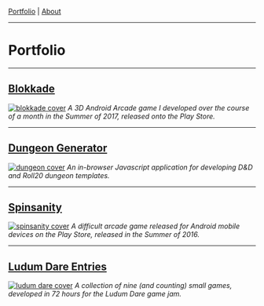 [Portfolio](index.md) | [About](about.md)

____

# Portfolio
____

## [Blokkade](blokkade.md)
[![blokkade cover](https://cdn.discordapp.com/attachments/385469825750663169/385469936203726849/blokkade.png)](blokkade.html)
*A 3D Android Arcade game I developed over the course of a month in the Summer of 2017, released onto the Play Store.*

____

## [Dungeon Generator](dungeon.md)
[![dungeon cover](https://media.discordapp.net/attachments/385469825750663169/385475330363621376/dungeon2.png?width=901&height=676)](dungeon.html)
*An in-browser Javascript application for developing D&D and Roll20 dungeon templates.*

____

## [Spinsanity](spinsanity.md)
[![spinsanity cover](https://cdn.discordapp.com/attachments/385469825750663169/385469952502792203/spinsanity.png)](spinsanity.html)
*A difficult arcade game released for Android mobile devices on the Play Store, released in the Summer of 2016.*

____

## [Ludum Dare Entries](ludum.md)
[![ludum dare cover](https://cdn.discordapp.com/attachments/385469825750663169/385469989345558529/ludum_dare_2.png)](ludum.html)
*A collection of nine (and counting) small games, developed in 72 hours for the Ludum Dare game jam.*
